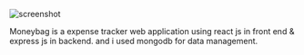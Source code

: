 ![screenshot]([screenshot.png](https://i.ibb.co/5htYxzm/Screenshot-3.jpg))

Moneybag is a expense tracker web application using react js in front end & express js in backend. and i used mongodb for data management.
